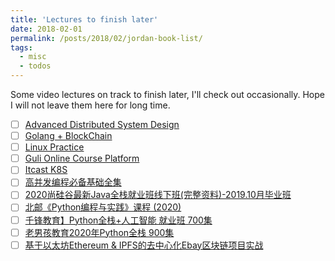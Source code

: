 ```yaml
---
title: 'Lectures to finish later'
date: 2018-02-01
permalink: /posts/2018/02/jordan-book-list/
tags:
  - misc
  - todos
---
```


Some video lectures on track to finish later, I'll check out occasionally. Hope I will not leave them here for long time.

- [ ] [Advanced Distributed System Design](https://learn.particular.net/courses/take/adsd-online-free/lessons/11460615-introduction-systems-vs-applications)
- [ ] [Golang + BlockChain](https://www.bilibili.com/video/BV1pf4y1S7Dd?p=237)
- [ ] [Linux Practice](https://www.bilibili.com/video/BV1uz41187Fr?p=2)
- [ ] [Guli Online Course Platform](https://www.bilibili.com/video/BV11e411x7pS?p=78)
- [ ] [Itcast K8S](https://www.bilibili.com/video/BV1n54y1d7c9?p=1)
- [ ] [高并发编程必备基础全集](https://www.bilibili.com/video/BV1xK4y1C7wh?p=8)
- [ ] [2020尚硅谷最新Java全栈就业班线下班(完整资料)-2019.10月毕业班](https://www.bilibili.com/video/BV1K54y1972N/?p=118&t=1177)
- [ ] [北邮《Python编程与实践》课程 (2020)](https://www.bilibili.com/video/BV1b7411N7P2/?p=2&t=32)
- [ ] [千锋教育】Python全栈+人工智能 就业班 700集](https://www.bilibili.com/video/BV117411M7Lk?p=182)
- [ ] [老男孩教育2020年Python全栈 900集](https://www.bilibili.com/video/av82861347?p=117)
- [ ] [基于以太坊Ethereum & IPFS的去中心化Ebay区块链项目实战](https://www.bilibili.com/video/BV1SV411R783?p=37)